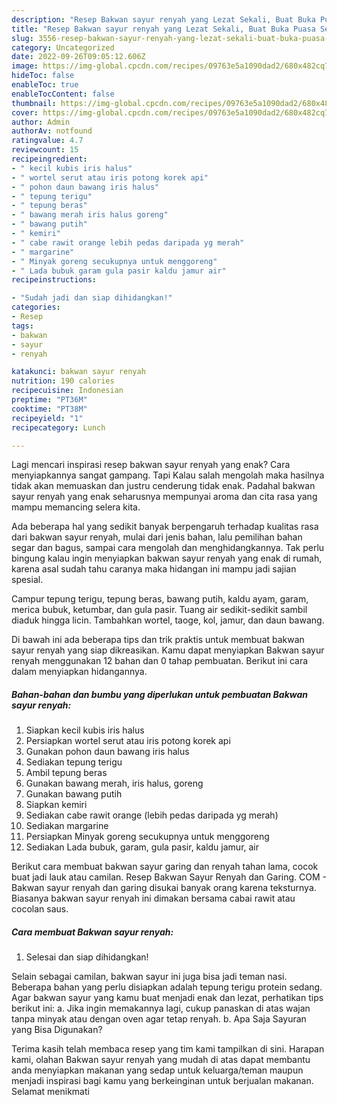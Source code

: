 ```yaml
---
description: "Resep Bakwan sayur renyah yang Lezat Sekali, Buat Buka Puasa Sempurna"
title: "Resep Bakwan sayur renyah yang Lezat Sekali, Buat Buka Puasa Sempurna"
slug: 3556-resep-bakwan-sayur-renyah-yang-lezat-sekali-buat-buka-puasa-sempurna
category: Uncategorized
date: 2022-09-26T09:05:12.606Z
image: https://img-global.cpcdn.com/recipes/09763e5a1090dad2/680x482cq70/bakwan-sayur-renyah-foto-resep-utama.jpg
hideToc: false
enableToc: true
enableTocContent: false
thumbnail: https://img-global.cpcdn.com/recipes/09763e5a1090dad2/680x482cq70/bakwan-sayur-renyah-foto-resep-utama.jpg
cover: https://img-global.cpcdn.com/recipes/09763e5a1090dad2/680x482cq70/bakwan-sayur-renyah-foto-resep-utama.jpg
author: Admin
authorAv: notfound
ratingvalue: 4.7
reviewcount: 15
recipeingredient:
- " kecil kubis iris halus"
- " wortel serut atau iris potong korek api"
- " pohon daun bawang iris halus"
- " tepung terigu"
- " tepung beras"
- " bawang merah iris halus goreng"
- " bawang putih"
- " kemiri"
- " cabe rawit orange lebih pedas daripada yg merah"
- " margarine"
- " Minyak goreng secukupnya untuk menggoreng"
- " Lada bubuk garam gula pasir kaldu jamur air"
recipeinstructions:

- "Sudah jadi dan siap dihidangkan!"
categories:
- Resep
tags:
- bakwan
- sayur
- renyah

katakunci: bakwan sayur renyah 
nutrition: 190 calories
recipecuisine: Indonesian
preptime: "PT36M"
cooktime: "PT38M"
recipeyield: "1"
recipecategory: Lunch

---
```



Lagi mencari inspirasi resep bakwan sayur renyah yang enak? Cara menyiapkannya sangat gampang. Tapi Kalau salah mengolah maka hasilnya tidak akan memuaskan dan justru cenderung tidak enak. Padahal bakwan sayur renyah yang enak seharusnya mempunyai aroma dan cita rasa yang mampu memancing selera kita.


Ada beberapa hal yang sedikit banyak berpengaruh terhadap kualitas rasa dari bakwan sayur renyah, mulai dari jenis bahan, lalu pemilihan bahan segar dan bagus, sampai cara mengolah dan menghidangkannya. Tak perlu bingung kalau ingin menyiapkan bakwan sayur renyah yang enak di rumah, karena asal sudah tahu caranya maka hidangan ini mampu jadi sajian spesial.

Campur tepung terigu, tepung beras, bawang putih, kaldu ayam, garam, merica bubuk, ketumbar, dan gula pasir. Tuang air sedikit-sedikit sambil diaduk hingga licin. Tambahkan wortel, taoge, kol, jamur, dan daun bawang.


Di bawah ini ada beberapa tips dan trik praktis untuk membuat bakwan sayur renyah yang siap dikreasikan. Kamu dapat menyiapkan Bakwan sayur renyah menggunakan 12 bahan dan 0 tahap pembuatan. Berikut ini cara dalam menyiapkan hidangannya.

<!--inarticleads1-->

##### Bahan-bahan dan bumbu yang diperlukan untuk pembuatan Bakwan sayur renyah:

1. Siapkan  kecil kubis iris halus
1. Persiapkan  wortel serut atau iris potong korek api
1. Gunakan  pohon daun bawang iris halus
1. Sediakan  tepung terigu
1. Ambil  tepung beras
1. Gunakan  bawang merah, iris halus, goreng
1. Gunakan  bawang putih
1. Siapkan  kemiri
1. Sediakan  cabe rawit orange (lebih pedas daripada yg merah)
1. Sediakan  margarine
1. Persiapkan  Minyak goreng secukupnya untuk menggoreng
1. Sediakan  Lada bubuk, garam, gula pasir, kaldu jamur, air


Berikut cara membuat bakwan sayur garing dan renyah tahan lama, cocok buat jadi lauk atau camilan. Resep Bakwan Sayur Renyah dan Garing. COM - Bakwan sayur renyah dan garing disukai banyak orang karena teksturnya. Biasanya bakwan sayur renyah ini dimakan bersama cabai rawit atau cocolan saus. 

<!--inarticleads2-->

##### Cara membuat Bakwan sayur renyah:


1. Selesai dan siap dihidangkan!

Selain sebagai camilan, bakwan sayur ini juga bisa jadi teman nasi. Beberapa bahan yang perlu disiapkan adalah tepung terigu protein sedang. Agar bakwan sayur yang kamu buat menjadi enak dan lezat, perhatikan tips berikut ini: a. Jika ingin memakannya lagi, cukup panaskan di atas wajan tanpa minyak atau dengan oven agar tetap renyah. b. Apa Saja Sayuran yang Bisa Digunakan? 

Terima kasih telah membaca resep yang tim kami tampilkan di sini. Harapan kami, olahan Bakwan sayur renyah yang mudah di atas dapat membantu anda menyiapkan makanan yang sedap untuk keluarga/teman maupun menjadi inspirasi bagi kamu yang berkeinginan untuk berjualan makanan. Selamat menikmati
